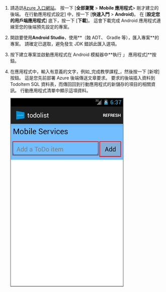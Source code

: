
1. 請造訪[Azure 入口網站]。 按一下 [**全部瀏覽** > **Mobile 應用程式**> 剛才建立的後端。 在行動應用程式設定] 中，按一下 [**快速入門** > **Android)**。 在 [**設定您的用戶端應用程式**] 底下，按一下 [**下載**]。 這會下載完成 Android 應用程式連線至您的後端預先設定的專案。 

2. 開啟要使用**Android Studio**，使用**（蝕 ADT、 Gradle 等），匯入專案**的專案。 請確定已選取，避免發生 JDK 錯誤此匯入選項。

3. 按下建立專案並啟動應用程式在 Android 模擬器中**執行 」 應用程式]**按鈕。

4. 在應用程式中，輸入有意義的文字，例如_完成教學課程_，然後按一下 [新增] 按鈕。 這是您先前部署 Azure 後端傳送文章要求。 要求的後端插入資料到 TodoItem SQL 資料表，而傳回回到行動應用程式的新儲存的項目的相關資訊。 行動應用程式清單中顯示這項資料。 

    ![](./media/app-service-mobile-android-quickstart/mobile-quickstart-startup-android.png)

[Azure 入口網站]: https://portal.azure.com/
